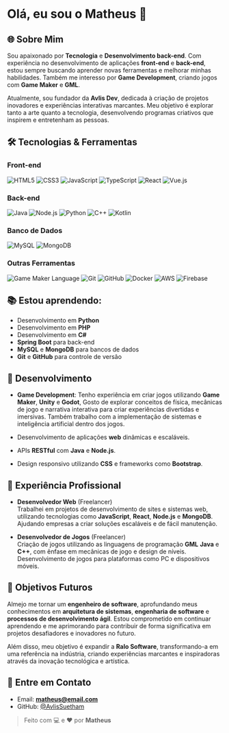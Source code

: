 # Olá, eu sou o **Matheus** 👋

## 🌐 Sobre Mim
Sou apaixonado por **Tecnologia** e **Desenvolvimento back-end**. Com experiência no desenvolvimento de aplicações **front-end** e **back-end**, estou sempre buscando aprender novas ferramentas e melhorar minhas habilidades. Também me interesso por **Game Development**, criando jogos com **Game Maker** e **GML**.

Atualmente, sou fundador da **Avlis Dev**, dedicada à criação de projetos inovadores e experiências interativas marcantes. Meu objetivo é explorar tanto a arte quanto a tecnologia, desenvolvendo programas criativos que inspirem e entretenham as pessoas.

## 🛠️ Tecnologias & Ferramentas

### **Front-end**
![HTML5](https://img.shields.io/badge/HTML5-E34F26?style=for-the-badge&logo=html5&logoColor=white) ![CSS3](https://img.shields.io/badge/CSS3-1572B6?style=for-the-badge&logo=css3&logoColor=white) ![JavaScript](https://img.shields.io/badge/JavaScript-F7DF1E?style=for-the-badge&logo=javascript&logoColor=white) ![TypeScript](https://img.shields.io/badge/TypeScript-3178C6?style=for-the-badge&logo=typescript&logoColor=white) ![React](https://img.shields.io/badge/React-61DAFB?style=for-the-badge&logo=react&logoColor=black) ![Vue.js](https://img.shields.io/badge/Vue.js-4FC08D?style=for-the-badge&logo=vue.js&logoColor=white)

### **Back-end**
![Java](https://img.shields.io/badge/Java-007396?style=for-the-badge&logo=java&logoColor=white) ![Node.js](https://img.shields.io/badge/Node.js-339933?style=for-the-badge&logo=node.js&logoColor=white) ![Python](https://img.shields.io/badge/Python-800080?style=for-the-badge&logo=python&logoColor=white) ![C++](https://img.shields.io/badge/C++-00599C?style=for-the-badge&logo=c%2B%2B&logoColor=white) ![Kotlin](https://img.shields.io/badge/Kotlin-0095D5?style=for-the-badge&logo=kotlin&logoColor=white)

### **Banco de Dados**
![MySQL](https://img.shields.io/badge/MySQL-4479A1?style=for-the-badge&logo=mysql&logoColor=white) ![MongoDB](https://img.shields.io/badge/MongoDB-47A248?style=for-the-badge&logo=mongodb&logoColor=white)

### **Outras Ferramentas**
![Game Maker Language](https://img.shields.io/badge/GML-232323?style=for-the-badge&logo=python&logoColor=white) ![Git](https://img.shields.io/badge/Git-F05032?style=for-the-badge&logo=git&logoColor=white) ![GitHub](https://img.shields.io/badge/GitHub-181717?style=for-the-badge&logo=github&logoColor=white) ![Docker](https://img.shields.io/badge/Docker-2496ED?style=for-the-badge&logo=docker&logoColor=white) ![AWS](https://img.shields.io/badge/Amazon%20AWS-232F3E?style=for-the-badge&logo=amazon-aws&logoColor=white) ![Firebase](https://img.shields.io/badge/Firebase-FFCA28?style=for-the-badge&logo=firebase&logoColor=white)

## 📚 Estou aprendendo:
- Desenvolvimento em **Python**
- Desenvolvimento em **PHP**
- Desenvolvimento em **C#**
- **Spring Boot** para back-end
- **MySQL** e **MongoDB** para bancos de dados
- **Git** e **GitHub** para controle de versão

## 🚀 Desenvolvimento
- **Game Development**: Tenho experiência em criar jogos utilizando **Game Maker**, **Unity** e **Godot**, Gosto de explorar conceitos de física, mecânicas de jogo e narrativa interativa para criar experiências divertidas e imersivas. Também trabalho com a implementação de sistemas e inteligência artificial dentro dos jogos.

- Desenvolvimento de aplicações **web** dinâmicas e escaláveis.
- APIs **RESTful** com **Java** e **Node.js**.
- Design responsivo utilizando **CSS** e frameworks como **Bootstrap**.

## 💼 Experiência Profissional
- **Desenvolvedor Web** (Freelancer)  
  Trabalhei em projetos de desenvolvimento de sites e sistemas web, utilizando tecnologias como **JavaScript**, **React**, **Node.js** e **MongoDB**. Ajudando empresas a criar soluções escaláveis e de fácil manutenção.

- **Desenvolvedor de Jogos** (Freelancer)  
  Criação de jogos utilizando as linguagens de programação **GML** **Java** e **C++**, com ênfase em mecânicas de jogo e design de níveis. Desenvolvimento de jogos para plataformas como PC e dispositivos móveis.

## 🌱 Objetivos Futuros
Almejo me tornar um **engenheiro de software**, aprofundando meus conhecimentos em **arquitetura de sistemas**, **engenharia de software** e **processos de desenvolvimento ágil**. Estou comprometido em continuar aprendendo e me aprimorando para contribuir de forma significativa em projetos desafiadores e inovadores no futuro.  

Além disso, meu objetivo é expandir a **Ralo Software**, transformando-a em uma referência na indústria, criando experiências marcantes e inspiradoras através da inovação tecnológica e artística.


## 💬 Entre em Contato
- Email: **matheus@email.com**
- GitHub: [@AvlisSuetham](https://github.com/AvlisSuetham)

> Feito com 💻 e ❤️ por **Matheus**
